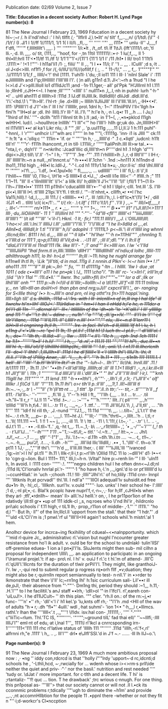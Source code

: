 Publication date: 02/69
Volume 2, Issue 7

**Title: Education in a decent society**
**Author: Robert H. Lynd**
**Page number(s): 8**

81 The New Journal I February 23, 1969 
Fducation in a decent society 
hy hl~·;~r /. h il'ndl'nhcl :' 
I hi\ tllflt /,· "llflrll J,\ t•llt' n/ tilt' f,,,..,,,n/ 
(/1/td\ \(\I'" ·I /1/t'/ (I .J/1 I 1//ff 1//111/1, 1/1 1( I II/I\ 
,,fl,.,, ''' ''''' ''"' ,,, l111• ''' unlu ·II'' J,,,,,f 
f'dfl, '"'''" f,llllltllllt'\ ,,,,. ) '"' ''"""'''' 
1/i:•lt \, /t,,of. tl\ If 1\tJ\ {lft'\1111\/\ ot:,'tl 
lli.-,·d. ll\ ,,,,. o/ tit, (111,.,, ''hoof, for ··,tn 
11til 1111111/::•·r· 1 lu/,f,,.,, II 1· thl•ll!:hrll 
11'<•11/tf 11./tf 1/ 1/1'1'"1'</{11'1 \{11'1 1/1 I' /11 /h1• I Ill/ 
tro1 1'11t1i .\1111:•·' !<1 !'"''· I h11al'li1 /1· ;, 
filii/ "' II ,., "I I •• 11/i; I' ''I .. ,,, . ICulll' ;d s,·lt .. ol 
J<d<>llll. nf1f1·,f for /{,·li/IIU'I//1(//(oflllf,f 
( ;, .. " 
11-/1/," ... ,, f,,. 1'""""1'" "' .\i/1111/1 
1/1/,f ,\, IIIII/<'!' thil [1111. 
1'uhl1l· l.'du,·;ll io11 111 I Ill· I 'nilnl Slale' i' :111 
eJilllllllllh and l'\p;IIHIIIII! l'llll'llll l'l'. ( )n 
all\ g11n1 d.1\ Jl<':~rh a 1hud "I I he l<>l.d 
J'<>plll.llloll 
lo1 d11ldJc11 ;and ··1n·11.1ger,·· 
all' pl'Ppk 
"H'JIIlrnl h1 l.111 lo ;lllnHI 
,cJH•<~I. I here ;Ill''"'" '<lllll' I:' null11•n 
,l,,.l,·nh in puhhl· lurh "·h·" •I' .. uHI ahn111 
d llllllh>ll :111d .1 IJ.df IIIJllll.lk. llldlldlll)! 
dliiJdl .dldl.lll'd. 'l'i.'<ltd.\1 \ "'lh>lll'. l'hl·rt· 
;lie .d>lllll ;~ lllllih'IIJliiJlll' Ill l'il'llll.'lll.lr\ 
,,·IH•<•I'. 
ll11· \Plllll'l'l d J'l''<ln I' Ill I hi' l'lllllllr\, 
pro\ 1dnl h,· 1~:" l11niiPIIV l'll<'llgh h• fini'h 
"'IH•ol ar ;dl. lhl· lllll).!l'r Ill·" lil..l'l\ '" h:l\'e 
h,·,·n l..q•r 11 ,,.h .... l Ju,l "1hird of lhl.' ''"-
dcllh "lt11 l'lllnnl tit lh ).!I ;ad,· in 1'1~(, 
,·,•n•pklcd l11gh wiHH•I. lud:l\. :~houllhrce 
lnllllh' "'I Ill"<'" ho l'llll'l· hllh gr;uk do. 
Jn,IIIIIIH>II' nl I11VIll'l 
••r al ka'l Likr 
nlu,·.ll "'" ;Ill' ,. 'p.uul111g ,.,.,.11 Ll,ll.'J 1 h:111 
puhl"· "·hnnl,. I 'r""'' unlhcir l.!'"wlh 
arc I'""'' In he "'"l,·:11111g. 'inn· i1 is Jllll "' 
ck:11 '' h:1t "a <.'ollq:c ''' 111in·• 'if\. or 
'' '"'''In h,· ,.,,llllll'd ·" .1 c.•llqtl' ,iudcnl: 
h11t tlll'rl' '' "'"r'· f111h lhancomt,,rt in 
till· l.111ili;,r ''""'1\aliPnlh.llll lll>w tal..•·~ 
"nta,l,·r·, dq!rl'l' '" n•nkrlhc :Jcadl'lllic 
di,lllll'th•n P'''''dnl h1 .1 h1gh 'd""'l 
dipi<>Jll;t till\ \l'.ll' ·'!~" 
I h,· ''1""'1' .1re ·""' .111 l'rhllllll>lh 
,l.,r,·d llltl'll''' I IH·r,· .Ill' lllllll'lh:~n a 
null,.,nl'lnncnt.u' "·h·•••l ll'.1chn '· .1nd 
:~hn111 X h11ndn·d lho11,.111d high ,,·Hll•l 
lc.ldll·J,. "·"·l..cd h1 111\r1.1d h•u,·.,tlcr:ll·ic' 
:tlld \lhl.lllll'd "' '"'"'' >l'f\ ,,.,. 'l.df,. 
l••l.1pul•llc '' fl,,,,,,.,, ... udllllll'' '''' I Ill' 
fi,L·.tl \l',ll l'lhlill~~ flllll' \0, l'llo-i, \H'Ie ~S 
lllllll•ll d.•IJ.,,' 
.d•nlll li1e IIIli<'' ·" lfllll.:h 
;" 111 
1'1~11. "Ill' II <'lllnllllll'llt' \\l'l<' a lillk 
ll\l' h;dlllh'll J'l<''l'll! '1/l' l;fll/1 1'1~(1 
ll> l'lh~.l'lltt•l••' 11111 111 p11hll<'cducallllll 
llll'r•··"'·d h1 I \llpl·r,·clll. 1nt.lll '.S. l'lll· 
pi<•\ llll'lll I•\ :tl'lllll 21lpi.'ll't'fl. 
I tlt:tll /. '"···lt'nhnt,•. clllfh,•r ••I l'hc 
Va11i,hlll).! ·\d,,l,.,,.,.lll 111./ ( 
<llllllll~ ••I :\",. 
Ill :\tlll.l'h,:,l. i\-tlf'lc•/t'\\11/ 1•/ ,·dill :I{J1 •fl 
.. 
tllltl \cl( ic•/1':.._'\" t/( rlr.· .\·t.llf' ( 111\'c'l\1/\ f'' 
.\'I'll } ,.,~ "' llll/i•tf,,,,,,t ;, Ill<'-'"''"''"' 
rn/•111• ,, r. • ,;,,. "'''" 't "'" 1~,., '"" "' 
B·••'"' 
ll1" l'\Jl.lll\1<>111'1 llll·,·du,.liiOiliiHIII'-
11 1 '' lll\lllinl h1 '"" "·"''·· "·ld"lll·<fll''' 
lllllll'<l ""liiiiJlllllll'. lll'lllll'l "' \\It idl 
"'''Ill' '<'il-l'\ Hknl. ·1 It,· fir,l "111.11 lllll\l'l 
,,,J. i.'OIIIJllll\lll\ 'l·ho<>l :illl.'i.lni.'l' llllliJ 
l.lll' ;ulllll''l"l'lli.'l' "l'\\l'llli.d '"I he ll>lldlld 
ol ,,.,el\. Allnll•d,·lllllldll,lr 1.tl "'l'll'lll'' 
h,l\l' adoplnl :1 '11111L1· p<~lli.'\ ill rl'llllil ing 
whnnl ;lllcnd;llln'. B111 I hi\ d.,,., IIlli ol 
''"·II ldl•" ''hl'lher "''·h n•111Hil'"'' 
,chnnling 1\ e\'l'llll:d or 111'1 ;q>p;IITIIII} 
ill'Vil;d>k . .-\11 Ill' ,·;Ill ll';dl\ "'Y i\ lh:ll If 
"dlaLil'l'l'll'lll nl 11ndl'111 l1k. like lll'l'-
" ;1\' and'"' ll<>lllll ion. 
l lw '<'l'lld ""IIIIIJliiPII "lhal fnrm.tl 
in,lllli.'llllllln 'dllH'I'' "'llllldlllhlll' 
nl'ndiu;d lolhc ,llllil-111 
alhllthrough 
h111, lo lhl· h>Ld "'''"''' 
lh;lll :~11\ hing 
he nughl arrange fpr h11nwll lh:tl lh,· 
\Lik ")ll'titi,·d in mal..111g il .t nnnin.d 
Plkn'<· l<~r him I•• !.!" aho111 .111 ""'"ll'" 
Ill pk:~,llrl· "' fu, '"' 11 d11111g "·ltn .. l 
hlllll\. 'llw I· due ;at 1011 ( ode c••llll'l' o11 
I he pn•pk \\ !J,, 1111 \cho"i'. "1h llll' rc-
'<>llrl·l', 
irlll'ln;d ;\lid ''\h'r 11al 
"' :11l.d•ll.' 
'" llwnr. 1hc ;ulllh>fll\ II>!'"'"'~''"" lor a 
dl'.;llk or llhll'llll' onh "'" 1111 p:~lh 
l<l\II·d lli'llllr;~llolllh:~l a \tl\11!! Jll'f'<lll 
111:11 tnllow. y,., nn 'dll>tlll·an doiiH>rl· 
than pbn and nrg;uJi/l' cxpcril'lll'l.',, ar-
ranging for S<lllle thing' l•> h:~Jllll'n and 
prn,·nl ing otht"rs fn>111 happl.'ning. 
lllll>llgh till' d:~~s. llhllllh, :111d ~l.':1rs. with 
I Ill· inlcnlll>n of in,lll ing I hal life" ill 
llwrchv hl'n>IIH' IIIOJ<.' 11\lrlldive in "·hm•l 
I han il nHdd h;l\'e hc,·n 111dcr a frl'l'l 
dll 11n· ''' ;dlcrnal i\l''· 
Ill<.' ltlllllilln of the 'dh•oh "lo 
'<K'alll.l' I Ill' yllllllg: and 111 "' d•''"l.t· lhl.'~ 
ddine .. , nu1h" '"a "'""d,·;lll.'g•>IV. '""-
ll'l'l In 'l''''·i;d \llr\'l'illanc,· :111d "''II'IL111. 
II" Llllll'r n.llll' I<>"'"."" nlu,·.lli<~n.d 
1l'lorr11 \\ itiH>lll rl·cngninng lh;ll lh,· 
'"'"'"" .1re. in facl. lhl'ch~d lll,llllllll.'llf 
h1 \\ lu,·h \ o11ng J'<'•'Jlk :~rc "q•l 11 1h,·11· 
pl.ll·l' ;111d h1 \1 luch th:~l pl.ll·,· '' dl'lilll'ol. 
I h,., do• "' "llh th,· lll.llld:~ll' ,,, 1lw .. .1111 
"'<.ll'l\. "l1c·h ,,,,·cph .1nd .1ch 1111 I he 1\\1> 
·"'''''"h•ll' I h.l\l' '"''''.I h,.,,. "d:.nl',·r 
111.11 111 ""'."""1!! hP\\ ,·duc.lll••n lllll'hl ·h,· 
IIIIJ'ol\l'lf \\llhllllhl·llllllhp(lhi,,·lllll'lll 
"'' 1.tl ,·onli.'\1. I n1.11 lll.llhcrlcnlh l'll-
do•l 'l' llhhl' ,1\,IIIJllh>ll' .111d I he dl'fillill<'ll 
<'I \lllllh lhl'\ IIIIJ'h. \\hi,·lt /ll.ll..l'''l'lh 
of \PIIIIg Anwr,,·.lll'. "l.,,.,,h,·ll'". "''h 
1h.11 • 111 ,.,, ti1n1h 111 11111.1. I hell' .Ill' "'llll' 
'".b.l!l''lh'll'l'n llt.l"-in~~ the '"-·luh~l-.. llh'l"'.' 
llc\hk. lnnll.llll' .11.! it/\1111 111 ,· 1h.11 .\1<' 
"••llh l'<lll'idl'llllg .llllllh;al :ill' Ill 1.1<1 
lllldl'l ,-,,n,i.kr.ill<lll h1 Jll'f''lll' \\ 11h ;1 
"'''''''''ll.d lllll'Jl'\l Ill i.'dlll'.lll•'" "' lhl' 
J'll''l'lll llnll' 
l·ir,l. ''"'knh 11iglll he .111'""'" '" .11 
lend .111 "·h·•••lthl'\ ,·h''"'· ,·,llh'l ;ll ,r.1r,· 
l'\Jll'll'<' olf' lllllkr .I fi\Cd 'l.lll' '1"''11\ 
1h.11 lhl'\ o>r tlh'll p.:ll'lll' ,.,,,1!,1 .lll!~llll'lll 
tl lh:~..·~,·,,.tr \ -"''"ll' ('h'(ll'ttt·nt ... ,,1 tltt' .1p 
l''''.ll.:h ttr;:'--· tit,.- .tl''''''h'll ,,f tl11.· l'ld'lt~._· 
''-'"''''' ,, ,fl.'lll ,j, 'l"--'h Hill I ft,, '''l'llh {,,,, 
.. lr.t ... tr....· .til ~h."ll~'ll r,,r '' IJ.!I 11 "~'t!ld .t~..· ... :~''''+ 
"'''h.'''"'"\.' lllt..l'( pll''''"' ,,.,h''''' \\tlllld 
'''lll'h h,t\4..' Ill l...·.tr 11 r,, .._,~,\,.· 1 .ttf..' .. '''11 
Jll'II(J\l.'l\ ,l, J'll\,tll' , ... ."lh 1'''' 111 ''ldl·f hl 
rill th,· ,J.-nund ''''I'J.1,,., 11:11d "'''''t\ ,,,. 
:.:.tilt~.' _L'I.t'l' the hl~..·.t rh.1t, ,,,,p~· p ... ·,,,,,l. 
111~ht J,l. "''Ill;-' '''l!h."thrtl~,.-,llllt...'h .. l,tl,·r 
t...'ll( 111.111 ~~1. 1 !! 1 ~~ j,, ,..._·ill 11. 1! 
\\ !tt .. -11 \\ 1.'11!,{ 
l.t~,· ' .. ·.tr' \ !.. .. ·,, dJ.t'l 11 .. · •• .-ll.tll~'f..' ,q,··ht t,,,. 
11.~.,1,· b\ ..._·,,r1lt!llllll~ ,', '• ,,-/'''~'I'''' I,,! th .. · 
t'IJI'IJ....' ''-·lh''''" 1'11 .~''1,:-~tl!JI;,~ tltl.' '-l.~!t...' ,,,,! 
ltt:~,~ ... Jhl\\ .tJ!,,~r....-,1 ... ,,, tfll' ''·1"1' ,,, .1\i..'l.t~·~.· 
d.11h ~tlh.'lh.i.tn .... ·~...·t,, t!l~..· -..~..·h,,,,, pui'J!, .t..._.,· 
li.dh .-h''"' ,,, .llll'ild 
lllc'llldlll,: .•• , 
1..'\llll'-l'. th~o.'lf pt11 1 1J,· ,,.,","''If thl'\ '''''h'd 
,,, ll'lll.llll !her,·. 
( llll' "'"liJIIL'Ill '"ivanced ;1g:~in'>l I hi' 
pl.t1l '' lh.11 \\ lllk-r;ll·i,t p:~rl'llh \\OIIId 11\C 
11 lo :~dlll'H' d1· I•~< to 'cgn·g:~lion. Bul I 
1111~ 111," llli,l:~h·n. \VItal" hire p:~renh 
lin·'" I Ill· 'uln11 h, In avoid. I :1111 con-
''""'·.!. """'negro children hul I he often 
dnn<~J.dl;nl ;111d llL'CI'ionallv hnrlal pl.'r-
'""'"·1 "ho have h,·l.'n ,.,,ignl.'d lo 
or 
pt'llllllll'd lu :~ccunHIIall.' in 
'uch -;chooh 
:11.! !Ill· ;lllli"'Jlhl'rl.' of ho,tilily :111d cnn-
lnnpl '"' 'llltknls lh;at pcrvadl'' thl.'lll. 
I ndl'a" ''''IIIOI adequall'lv suhsidit.ed 
free du•1n· lh,· hl;,cl,. 'llllknh. surl'lv. 
v.ould """''· luo. unks' I heir school he-
l':lllll' ;1 d,·,·nl pl;•,·c. Blal'k pcoplc have 
nuprl'f,·r,·n~,·,· for h;llf ,cJHil•ls when they 
arl· ;tfl',•rdnllh~· mean' ll> alll.'nJ helll.'r 
on,·, 
I he pr11por1ion of lhe rdativdy 
\lll:tll gr• •up of 111 iddk-cl ;,s, nq:roes who 
\l'nd lhl'ir ,·hildrcnlo pri\alc schools i' 
f.11 high,·r tiL1l lh,· prop,,r11on of middle-
,·1."' '' l111l.'' "ho d,l "'· But lh,· ll"' of the 
lin;lllcl.ll 'upport from the stall.' that their 
"1 hdr."' .d "''uld <lL'Cl'i'm is ;1 pnwl.'rf ul 
"llll'II<Hl again'! schools whil.'h mistrl.'al 
1 hem. 

Anolhcr device for incrca~ing fkxihility 
of cdueal~<•nalnpportunity. which '''mid 
rl·quire Jc,, adminislrativc rl.'vision but 
nughl l'ncounter greater resistance from 
ho'l ik adult\. v. ould be for the school to 
undnlakl· tulin'IISI' off-premise eduea-
1 ion a I pn•jl'l'ls. SluJents might then sub-
mil cilhn a proposal for independent 
\IIIli\ ,,,. an application to parlicipatc in 
an ongoing l'\lramural projel.'t: if ap-
pro\ nl. I hi' v. ouiJ f rl.'c t hl.'m of attend-
.llll'C rl.'qUII'l.'lllcnts for the duration of 
tlwir prPil'l'l. They might, like granthoiJ-
l'r\. lw ,-,·qui red to submit regular p rogress 
rq•orh fllf ,•v;duation; they might also be 
r,·quirnlln report semiannually to test-
n·nll.'l' in •>rder to lkmonstrate that thev 
\\l'll' lc;~rn1ng lhl' h:1sic curriculum sali-
Lil'••r ill de,pJI,· their absence from 
"'·""''· Dm1ng thi, period they should 
:~1,,, h.11,· .H.'l''" to I he facilitil.'s anJ staff 
••lrh,· \dll>ol '"·in l'lfcl'l. rl',eareh con-
'uiLuJ!>. I he d11lJCult~ '' ith this plan. 
'"" c1er. "rh.ll on.: of the rn:~j,•r func-
''''n' •'' rh,· 'dll'<'l i' h1 kel.'p 'lu,knts off 
rh,· '"l'l'h .md <HII of the wav of adults 
"h·• r,·.dh "fl•"' 4uill.' wdl ,·hat suhmi'-
'ion 1<• "·h,,,,l r,•lllmcs. rathl.'r lhan the 
''''lllll<'.t ,.,,"'''! \l!ldv. isv.hal con-
,111111,·, ''"' "·"'"" c"liiTic~rlum. Thl.'TC IS, 
"'""'''''· '"''"";~ground tilL' fad thai ell/\' 
''~~lllfi,·:llll IIIIJ'I"' eml·nt of edu,·at i,lnal 
1''',, 1111\l rl'lkcl a cnrrcsponding irn-
1'''''''111<'111 111 rhc rl'lative status of \'lllllh 
111 '"'''''' .111d "illlh,-rl.'f<,rl' alfrnni rh,"e 
.1111' \\ h,, .. ,. lll'l'"' drl• e\Jlfl'SSl.'d in 
J'f ~.- ...... ·Ill lh IIJ~o.'\


**Page number(s): 9**

91 The New Journal I February 23, 1969 
A much more ambitious proposal now 
: ,· •ng '' iddy con,rdcrcd is that ''holly 
i"'"lrdy 'upport~·d rc,idcnti;d schools he 
, '-Lthli,hcd, ~·,rwcially for ... wdenh whose 
i><>rm·s prll\ide neither the quiet and priv-
·"·' nor the basil.' nutrition and rest needed 
'''' 'tudy or. \dJat i' more important. for 
c·tlth and a decent life. T hi' is ;rtantaliz-
"'f! quc ... tion. T he drawback' ;trc wrious 
c·nnugh. For one thing. this pn1posal as-
'"'lll''> that our society cannot or will not 
.II l.•ck its cconnmic problems r;tdically 
''"'ugh to diminate the ~h1m' and provide 
,,,.,·,nt accomnHllbtion for the people 
11 .•ppnl there -whether or not they fit n 
"''·i;d-workcr's Cl•nccption